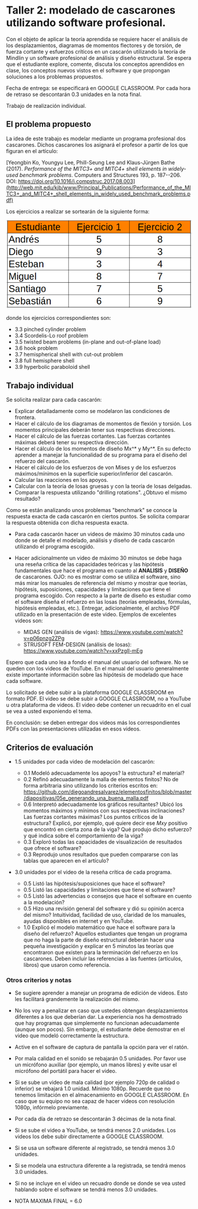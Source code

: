# Taller 2: modelado de cascarones utilizando software profesional.

Con el objeto de aplicar la teoría aprendida se requiere hacer el análisis de los desplazamientos, diagramas de momentos flectores y de torsión, de fuerza cortante y esfuerzos críticos en un cascarón utilizando la teoría de Mindlin y un software profesional de análisis y diseño estructural. Se espera que el estudiante explore, comente, discuta los conceptos aprendidos en clase, los conceptos nuevos vistos en el software y que propongan soluciones a los problemas propuestos.

Fecha de entrega: se especificará en GOOGLE CLASSROOM. Por cada hora de retraso se descontarán 0.3 unidades en la nota final.

Trabajo de realización individual.

## El problema propuesto
La idea de este trabajo es modelar mediante un programa profesional dos cascarones. Dichos cascarones los asignará el profesor a partir de los que figuran en el artículo:

[Yeongbin Ko, Youngyu Lee, Phill-Seung Lee and Klaus-Jürgen Bathe (2017). *Performance of the MITC3+ and MITC4+ shell elements in widely-used benchmark problems*. Computers and Structures 193, p. 187--206. DOI: https://doi.org/10.1016/j.compstruc.2017.08.003](http://web.mit.edu/kjb/www/Principal_Publications/Performance_of_the_MITC3+_and_MITC4+_shell_elements_in_widely_used_benchmark_problems.pdf)

Los ejercicios a realizar se sortearán de la siguiente forma:

![sorteo_2021a.png](figs/sorteo_2021a.png)

donde los ejercicios correspondientes son:
<!---
- 3.2 circular plate problems (clamped and simply supported cases) 
--->
- 3.3 pinched cylinder problem
- 3.4 Scordelis-Lo roof problem
- 3.5 twisted beam problems (in-plane and out-of-plane load)
- 3.6 hook problem 
- 3.7 hemispherical shell with cut-out problem
- 3.8 full hemisphere shell
- 3.9 hyperbolic paraboloid shell

<!---
Los estudiantes con el ejercicio número 2 deberán buscar en la literatura la solución teórica al problema 2 y programarla.
--->

## Trabajo individual
Se solicita realizar para cada cascarón:
* Explicar detalladamente como se modelaron las condiciones de frontera.
* Hacer el cálculo de los diagramas de momentos de flexión y torsión. Los momentos principales deberán tener sus respectivas direcciones.
* Hacer el cálculo de las fuerzas cortantes. Las fuerzas cortantes máximas deberá tener su respectiva dirección.
* Hacer el cálculo de los momentos de diseño Mx^* y My^*. En su defecto aprender a manejar la funcionalidad de su programa para el diseño del refuerzo del cascarón.
* Hacer el cálculo de los esfuerzos de von Mises y de los esfuerzos máximos/mínimos en la superficie superior/inferior del cascarón.
* Calcular las reacciones en los apoyos.
* Calcular con la teoría de losas gruesas y con la teoría de losas delgadas.
* Comparar la respuesta utilizando "drilling rotations". ¿Obtuvo el mismo resultado?


Como se están analizando unos problemas "benchmark" se conoce la respuesta exacta de cada cascarón en ciertos puntos. Se solicita comparar la respuesta obtenida con dicha respuesta exacta.

* Para cada cascarón hacer un videos de máximo 30 minutos cada uno donde se detalle el modelado, análisis y diseño de cada cascarón utilizando el programa escogido.

* Hacer adicionalmente un video de máximo 30 minutos se debe haga una reseña crítica de las capacidades teóricas y las hipótesis fundamentales que hace el programa en cuanto al **ANALISIS** y **DISEÑO** de cascarones. OJO: no es mostrar como se utiliza el software, sino más mirar los manuales de referencia del mismo y mostrar que teorías, hipótesis, suposiciones, capacidades y limitaciones que tiene el programa escogido. Con respecto a la parte de diseño es estudiar como el software diseña el refuerzo en las losas (teorías empleadas, fórmulas, hipótesis empleadas, etc.). Entregar, adicionalmente, el archivo PDF utilizado en la presentación de este video. Ejemplos de excelentes videos son:
  * MIDAS GEN (análisis de vigas): https://www.youtube.com/watch?v=p06pnzg2ZPg
  * STRUSOFT FEM-DESIGN (análisis de losas): https://www.youtube.com/watch?v=xxPzgIl-mEg

Espero que cada uno lea a fondo el manual del usuario del software. No se queden con los videos de YouTube. En el manual del usuario generalmente existe importante información sobre las hipótesis de modelado que hace cada software.

Lo solicitado se debe subir a la plataforma GOOGLE CLASSROOM en formato PDF. El video se debe subir a GOOGLE CLASSROOM, no a YouTube u otra plataforma de videos. El video debe contener un recuadrito en el cual se vea a usted exponiendo el tema.

En conclusión: se deben entregar dos videos más los correspondientes PDFs con las presentaciones utilizadas en esos videos.

## Criterios de evaluación
* 1.5 unidades por cada video de modelación del cascarón:
  - 0.1 Modeló adecuadamente los apoyos? la estructura? el material?
  - 0.2 Refinó adecuadamente la malla de elementos finitos? No de forma arbitraria sino utilizando los criterios escritos en: https://github.com/diegoandresalvarez/elementosfinitos/blob/master/diapositivas/05e_generando_una_buena_malla.pdf
  - 0.6 Interpretó adecuadamente los gráficos resultantes? Ubicó los momentos máximos y mínimos con sus respectivas inclinaciones? Las fuerzas cortantes máximas? Los puntos críticos de la estructura? Explicó, por ejemplo, qué quiere decir ese *Mxy* positivo que encontró en cierta zona de la viga? Qué produjo dicho esfuerzo? y qué indica sobre el comportamiento de la viga?
  - 0.3 Exploró todas las capacidades de visualización de resultados que ofrece el software?
  - 0.3 Reprodujo unos resultados que pueden compararse con las tablas que aparecen en el artículo?

* 3.0 unidades por el video de la reseña crítica de cada programa.
  - 0.5 Listó las hipótesis/suposiciones que hace el software?
  - 0.5 Listó las capacidades y limitaciones que tiene el software?
  - 0.5 Listó las advertencias o consejos que hace el software en cuento a la modelación?
  - 0.5 Hizo una revisión general del software y dió su opinión acerca del mismo? Intuitividad, facilidad de uso, claridad de los manuales, ayudas disponibles en internet y en YouTube.
  - 1.0 Explicó el modelo matemático que hace el software para la diseño del refuerzo? Aquellos estudiantes que tengan un programa que no haga la parte de diseño estructural deberán hacer una pequeña investigación y explicar en 5 minutos las teorías que encontraron que existen para la terminación del refuerzo en los cascarones. Deben incluir las referencias a las fuentes (artículos, libros) que usaron como referencia.

### Otros criterios y notas

* Se sugiere aprender a manejar un programa de edición de videos. Esto les facilitará grandemente la realización del mismo.

* No los voy a penalizar en caso que ustedes obtengan desplazamientos diferentes a los que deberían dar. La experiencia nos ha demostrado que hay programas que simplemente no funcionan adecuadamente (aunque son pocos). Sin embargo, el estudiante debe demostrar en el video que modeló correctamente la estructura.

* Active en el software de captura de pantalla la opción para ver el ratón.

* Por mala calidad en el sonido se rebajarán 0.5 unidades. Por favor use un micrófono auxiliar (por ejemplo, un manos libres) y evite usar el micrófono del portátil para hacer el video.

* Si se sube un video de mala calidad (por ejemplo 720p de calidad o inferior) se rebajará 1.0 unidad. Mínimo 1080p. Recuerde que no tenemos limitación en el almacenamiento en GOOGLE CLASSROOM. En caso que su equipo no sea capaz de hacer videos con resolución 1080p, infórmelo previamente.

* Por cada día de retrazo se descontarán 3 décimas de la nota final.

* Si se sube el video a YouTube, se tendrá menos 2.0 unidades. Los videos los debe subir directamente a GOOGLE CLASSROOM.

* Si se usa un software diferente al registrado, se tendrá menos 3.0 unidades.

* Si se modela una estructura diferente a la registrada, se tendrá menos 3.0 unidades.

* Si no se incluye en el video un recuadro donde se donde se vea usted hablando sobre el software se tendrá menos 3.0 unidades.

* NOTA MAXIMA FINAL = 6.0